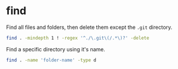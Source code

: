 # find

Find all files and folders, then delete them except the `.git` directory.

```bash
find . -mindepth 1 ! -regex '^./\.git\(/.*\)?' -delete
```

Find a specific directory using it's name.

```bash
find . -name 'folder-name' -type d
```
